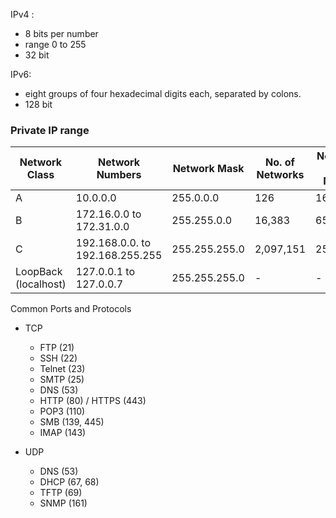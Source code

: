 IPv4 : 
- 8 bits per number
- range 0 to 255
- 32 bit

IPv6:
- eight groups of four hexadecimal digits each, separated by colons.
- 128 bit

### Private IP range 

| Network Class  | Network Numbers | Network Mask | No. of Networks | No. of Host per Network |
| -------------  | ------------- | ------------- | ------------- |  ------------- |
| A              | 10.0.0.0        | 255.0.0.0    | 126             | 16,646,144             |   
| B              | 172.16.0.0 to 172.31.0.0        | 255.255.0.0    | 16,383           | 65024  |   
| C              | 192.168.0.0. to 192.168.255.255 | 255.255.255.0    | 2,097,151 | 254 |   
| LoopBack (localhost)| 127.0.0.1 to 127.0.0.7  | 255.255.255.0    | -     | -         |   


Common Ports and Protocols

- TCP
  - FTP (21)
  - SSH (22)
  - Telnet (23)
  - SMTP (25)
  - DNS (53)
  - HTTP (80) / HTTPS (443)
  - POP3 (110)
  - SMB (139, 445)
  - IMAP (143)

- UDP
  - DNS (53)
  - DHCP (67, 68)
  - TFTP (69)
  - SNMP (161)

